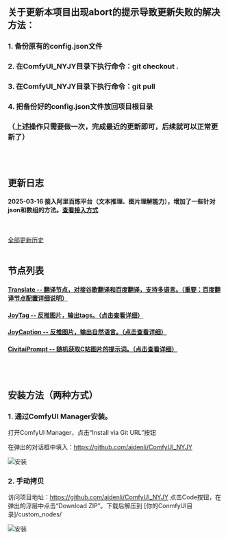 ## 关于更新本项目出现abort的提示导致更新失败的解决方法：
### 1. 备份原有的config.json文件
### 2. 在ComfyUI_NYJY目录下执行命令：git checkout .
### 3. 在ComfyUI_NYJY目录下执行命令：git pull
### 4. 把备份好的config.json文件放回项目根目录
### （上述操作只需要做一次，完成最近的更新即可，后续就可以正常更新了）
<br />
<br />

## 更新日志
#### 2025-03-16 接入阿里百炼平台（文本推理、图片理解能力），增加了一些针对json和数组的方法。[查看接入方式](docs/bailian.md)
<br />

[全部更新历史](docs/update_log.md)
<br />
<br />

## 节点列表
#### [Translate -- 翻译节点，对接谷歌翻译和百度翻译，支持多语言。（重要：百度翻译节点配置详细说明）](docs/translate.md)

#### [JoyTag -- 反推图片，输出tags。（点击查看详细）](docs/joytag.md)

#### [JoyCaption -- 反推图片，输出自然语言。（点击查看详细）](docs/joycaption.md)

#### [CivitaiPrompt -- 随机获取C站图片的提示词。（点击查看详细）](docs/civitaiprompt.md)
<br />
<br />

## 安装方法（两种方式）
### 1. 通过ComfyUI Manager安装。

打开ComfyUI Manager，点击“Install via Git URL”按钮

在弹出的对话框中填入：https://github.com/aidenli/ComfyUI_NYJY

![安装](docs/images/install.jpg)

### 2. 手动拷贝
访问项目地址：https://github.com/aidenli/ComfyUI_NYJY
点击Code按钮，在弹出的浮层中点击“Download ZIP”。下载后解压到 [你的ConmfyUI目录]/custom_nodes/

![安装](docs/images/install-2.jpg)

